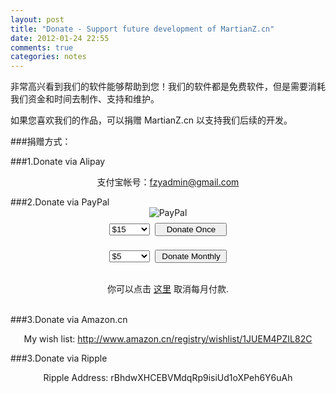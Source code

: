 ```yaml
---
layout: post
title: "Donate - Support future development of MartianZ.cn"
date: 2012-01-24 22:55
comments: true
categories: notes
---
```

非常高兴看到我们的软件能够帮助到您！我们的软件都是免费软件，但是需要消耗我们资金和时间去制作、支持和维护。

如果您喜欢我们的作品，可以捐赠 MartianZ.cn 以支持我们后续的开发。


###捐赠方式：

###1.Donate via Alipay
<br />
<div class="alipay" style="margin: auto; text-align: center">

支付宝帐号：fzyadmin@gmail.com

</div>
###2.Donate via PayPal
<br />
<!-- more -->
<div class="paypal" style="margin: auto; text-align: center">
	<img src="https://www.paypalobjects.com/webstatic/zh_C2/mktg/Logo-images/AM_SbyPP_mc_vs_dc_ae.jpg" alt="PayPal" /> 
	<form action="https://www.paypal.com/cgi-bin/webscr" method="post">
		<div>
			<input type="hidden" name="cmd" value="_xclick" />
			<input type="hidden" name="business" value="fzyadmin@gmail.com" />
			<input type="hidden" name="item_name" value="Donate to MartianZ.cn" />
			<input type="hidden" name="no_shipping" value="1" />
			<input type="hidden" name="return" value="http://martianz.cn" />
			<input type="hidden" name="cancel_return" value="http://martianz.cn" />
			<input type="hidden" name="cn" value="Feature Requests" />
			<input type="hidden" name="currency_code" value="USD" />
			<input type="hidden" name="tax" value="0" />
			<select name="amount" style="width: 65px;">
				<option value="1.00">$1</option>
				<option value="5.00">$5</option>
				<option value="10.00">$10</option>
				<option value="15.00" selected="selected">$15</option>
				<option value="20.00">$20</option>
				<option value="25.00">$25</option>
				<option value="30.00">$30</option>
				<option value="50.00">$50</option>
				<option value="100.00">$100</option>
				<option value="">Other</option>
			</select>
			<input type="submit" name="submit" value="Donate Once" style="margin-left: 5px; margin-top: 8px; width: 115px;" />
		</div>
	</form>
	<form action="https://www.paypal.com/cgi-bin/webscr" method="post">
		<div>
			<input type="hidden" name="cmd" value="_xclick-subscriptions" />
			<input type="hidden" name="business" value="fzyadmin@gmail.com" />
			<input type="hidden" name="item_name" value="Donate to MartianZ.cn" />
			<input type="hidden" name="no_shipping" value="1" />
			<input type="hidden" name="return" value="http://martianz.cn" />
			<input type="hidden" name="cancel_return" value="http://martianz.cn" />
			<input type="hidden" name="no_note" value="1" />
			<input type="hidden" name="currency_code" value="USD" />
			<select name="a3" style="width: 65px;">
				<option value="3.00">$3</option>
				<option value="5.00" selected="selected">$5</option>
				<option value="10.00">$10</option>
				<option value="15.00">$15</option>
				<option value="20.00">$20</option>
				<option value="25.00">$25</option>
			</select>
			<input type="hidden" name="p3" value="1" />
			<input type="hidden" name="t3" value="M" />
			<input type="hidden" name="src" value="1" />
			<input type="hidden" name="sra" value="1" />
			<input type="hidden" name="srt" value="12" />
			<input type="submit" name="submit" value="Donate Monthly" style="margin-left: 5px; margin-top: 8px; width: 115px;" />
		</div>
	</form><br/>
	你可以点击 <a href="https://www.paypal.com/cgi-bin/webscr?cmd=_subscr-find&amp;alias=fzyadmin@gmail.com">这里</a> 取消每月付款.
</div>

<br />

###3.Donate via Amazon.cn

<div class="amazon" style="margin: auto; text-align: center">
<p></p>
<p>My wish list: 
<a href="http://www.amazon.cn/registry/wishlist/1JUEM4PZIL82C">http://www.amazon.cn/registry/wishlist/1JUEM4PZIL82C</a> </p>

</div>

###3.Donate via Ripple

<div class="ripple" style="margin: auto; text-align: center">
<p></p>
<p>Ripple Address: rBhdwXHCEBVMdqRp9isiUd1oXPeh6Y6uAh </p>

</div>
